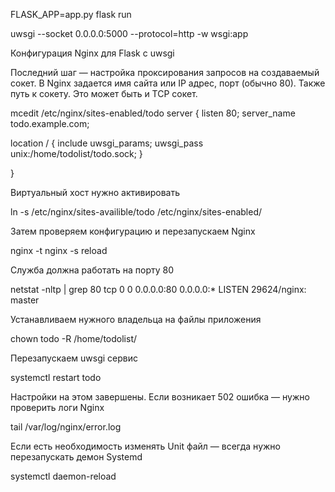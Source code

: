 FLASK_APP=app.py flask run


uwsgi --socket 0.0.0.0:5000 --protocol=http -w wsgi:app


Конфигурация Nginx для Flask с uwsgi


Последний шаг — настройка проксирования запросов на создаваемый сокет. В Nginx задается имя сайта или IP адрес, порт (обычно 80). Также путь к сокету. Это может быть и TCP сокет.

mcedit /etc/nginx/sites-enabled/todo
server {
listen 80;
server_name todo.example.com;

location / {
include uwsgi_params;
uwsgi_pass unix:/home/todolist/todo.sock;
}

}

Виртуальный хост нужно активировать

ln -s /etc/nginx/sites-availible/todo /etc/nginx/sites-enabled/

Затем проверяем конфигурацию и перезапускаем Nginx

nginx -t
nginx -s reload

Служба должна работать на порту 80

netstat -nltp | grep 80
tcp 0 0 0.0.0.0:80 0.0.0.0:* LISTEN 29624/nginx: master



Устанавливаем нужного владельца на файлы приложения

chown todo -R /home/todolist/

Перезапускаем uwsgi сервис

systemctl restart todo

Настройки на этом завершены. Если возникает 502 ошибка — нужно проверить логи Nginx

tail /var/log/nginx/error.log

Если есть необходимость изменять Unit файл — всегда нужно перезапускать демон Systemd

systemctl daemon-reload